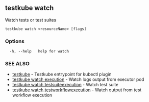 ## testkube watch

Watch tests or test suites

```
testkube watch <resourceName> [flags]
```

### Options

```
  -h, --help   help for watch
```

### SEE ALSO

* [testkube](testkube.md)	 - Testkube entrypoint for kubectl plugin
* [testkube watch execution](testkube_watch_execution.md)	 - Watch logs output from executor pod
* [testkube watch testsuiteexecution](testkube_watch_testsuiteexecution.md)	 - Watch test suite
* [testkube watch testworkflowexecution](testkube_watch_testworkflowexecution.md)	 - Watch output from test workflow execution

